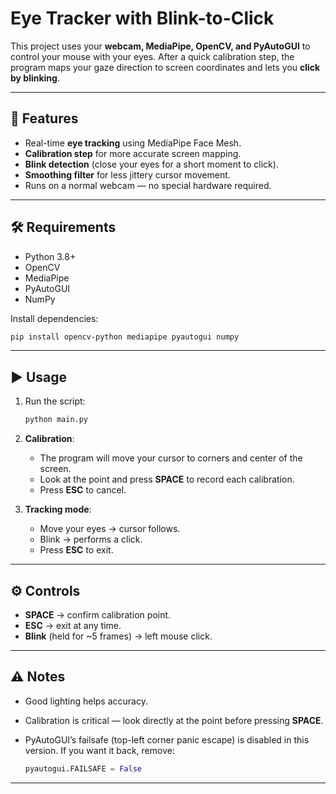 
# Eye Tracker with Blink-to-Click

This project uses your **webcam, MediaPipe, OpenCV, and PyAutoGUI** to control your mouse with your eyes. After a quick calibration step, the program maps your gaze direction to screen coordinates and lets you **click by blinking**.

---

## 🚀 Features

* Real-time **eye tracking** using MediaPipe Face Mesh.
* **Calibration step** for more accurate screen mapping.
* **Blink detection** (close your eyes for a short moment to click).
* **Smoothing filter** for less jittery cursor movement.
* Runs on a normal webcam — no special hardware required.

---

## 🛠 Requirements

* Python 3.8+
* OpenCV
* MediaPipe
* PyAutoGUI
* NumPy

Install dependencies:

```bash
pip install opencv-python mediapipe pyautogui numpy
```

---

## ▶️ Usage

1. Run the script:

   ```bash
   python main.py
   ```

2. **Calibration**:

   * The program will move your cursor to corners and center of the screen.
   * Look at the point and press **SPACE** to record each calibration.
   * Press **ESC** to cancel.

3. **Tracking mode**:

   * Move your eyes → cursor follows.
   * Blink → performs a click.
   * Press **ESC** to exit.

---

## ⚙️ Controls

* **SPACE** → confirm calibration point.
* **ESC** → exit at any time.
* **Blink** (held for ~5 frames) → left mouse click.

---

## ⚠️ Notes

* Good lighting helps accuracy.
* Calibration is critical — look directly at the point before pressing **SPACE**.
* PyAutoGUI’s failsafe (top-left corner panic escape) is disabled in this version. If you want it back, remove:

  ```python
  pyautogui.FAILSAFE = False
  ```

---



